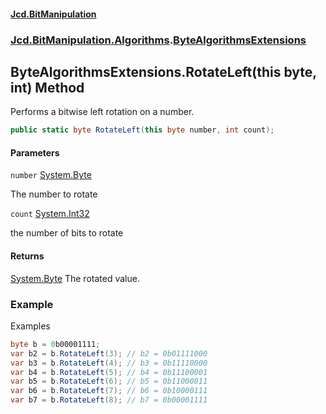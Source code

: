 #### [Jcd.BitManipulation](index 'index')

### [Jcd.BitManipulation.Algorithms](Jcd.BitManipulation.Algorithms 'Jcd.BitManipulation.Algorithms').[ByteAlgorithmsExtensions](Jcd.BitManipulation.Algorithms.ByteAlgorithmsExtensions 'Jcd.BitManipulation.Algorithms.ByteAlgorithmsExtensions')

## ByteAlgorithmsExtensions.RotateLeft(this byte, int) Method

Performs a bitwise left rotation on a number.

```csharp
public static byte RotateLeft(this byte number, int count);
```

#### Parameters

<a name='Jcd.BitManipulation.Algorithms.ByteAlgorithmsExtensions.RotateLeft(thisbyte,int).number'></a>

`number` [System.Byte](https://docs.microsoft.com/en-us/dotnet/api/System.Byte 'System.Byte')

The number to rotate

<a name='Jcd.BitManipulation.Algorithms.ByteAlgorithmsExtensions.RotateLeft(thisbyte,int).count'></a>

`count` [System.Int32](https://docs.microsoft.com/en-us/dotnet/api/System.Int32 'System.Int32')

the number of bits to rotate

#### Returns

[System.Byte](https://docs.microsoft.com/en-us/dotnet/api/System.Byte 'System.Byte')
The rotated value.

### Example

Examples

```csharp
byte b = 0b00001111;
var b2 = b.RotateLeft(3); // b2 = 0b01111000
var b3 = b.RotateLeft(4); // b3 = 0b11110000
var b4 = b.RotateLeft(5); // b4 = 0b11100001
var b5 = b.RotateLeft(6); // b5 = 0b11000011
var b6 = b.RotateLeft(7); // b6 = 0b10000111
var b7 = b.RotateLeft(8); // b7 = 0b00001111
```